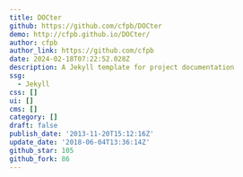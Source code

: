 ```yaml
---
title: DOCter
github: https://github.com/cfpb/DOCter
demo: http://cfpb.github.io/DOCter/
author: cfpb
author_link: https://github.com/cfpb
date: 2024-02-18T07:22:52.028Z
description: A Jekyll template for project documentation
ssg:
  - Jekyll
css: []
ui: []
cms: []
category: []
draft: false
publish_date: '2013-11-20T15:12:16Z'
update_date: '2018-06-04T13:36:14Z'
github_star: 105
github_fork: 86
---
```

